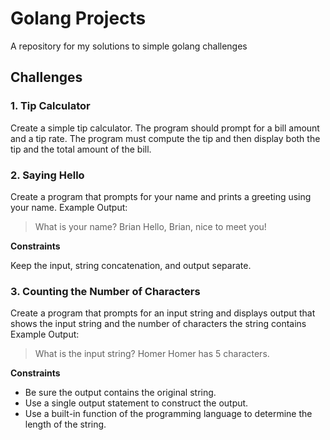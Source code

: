 # Golang Projects

A repository for my solutions to simple golang challenges

## Challenges

### 1. Tip Calculator

Create a simple tip calculator. The program should prompt for a bill amount and a tip rate. The program must compute the tip and then display both the tip and the total amount of the bill.

### 2. Saying Hello

Create a program that prompts for your name and prints a greeting using your name.
Example Output:

> What is your name? Brian
> Hello, Brian, nice to meet you!

**Constraints**

Keep the input, string concatenation, and output separate.

### 3. Counting the Number of Characters

Create a program that prompts for an input string and displays output that shows the input string and the number of characters the string contains
Example Output:

> What is the input string? Homer
> Homer has 5 characters.

**Constraints**

- Be sure the output contains the original string.
- Use a single output statement to construct the output.
- Use a built-in function of the programming language to determine the length of the string.
